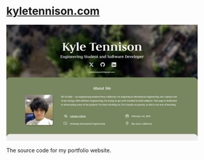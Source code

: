 # [kyletennison.com](https://kyletennison.com)

![A screenshot of the website](screenshot.png)

The source code for my portfolio website.
